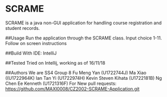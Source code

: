 # SCRAME

SCRAME is a java non-GUI application for handling course registration and student records.

##Usage
Run the application through the SCRAME class.
Input choice 1-11.
Follow on screen instructions

##Build With
IDE: IntelliJ

##Tested
Tried on Intellij, working as of 16/11/18

##Authors
We are SS4 Group 8
Fu Meng Yan (U1722744J)
Ma Xiao ((U1722964K)
Ian Tan Yi (U1722974H)
Kevin Steven Kihata (U1722181B)
Ng Chen Ee Kenneth (U1721316F)
For New pull requests:
https://github.com/MAXI0008/CZ2002-SCRAME-Application.git

